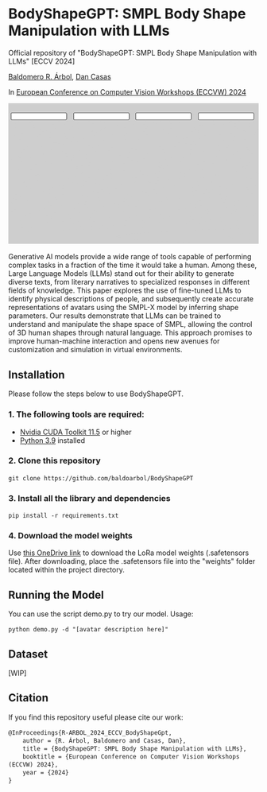 # BodyShapeGPT: SMPL Body Shape Manipulation with LLMs

Official repository of "BodyShapeGPT: SMPL Body Shape Manipulation with LLMs" [ECCV 2024]

[Baldomero R. Árbol](https://www.linkedin.com/in/baldomero-rodríguez-árbol-716132224/), [Dan Casas](https://dancasas.github.io/)

In [European Conference on Computer Vision Workshops (ECCVW) 2024](https://eccv.ecva.net)

![BodyShapeGPT Summary](./img/BodyShapeGPT_summary.gif)

Generative AI models provide a wide range of tools capable of performing complex tasks in a fraction of the time it would take a human. Among these, Large Language Models (LLMs) stand out for their ability to generate diverse texts, from literary narratives to specialized responses in different fields of knowledge. This paper explores the use of fine-tuned LLMs to identify physical descriptions of people, and subsequently create accurate representations of avatars using the SMPL-X model by inferring shape parameters. Our results demonstrate that LLMs can be trained to understand and manipulate the shape space of SMPL, allowing the control of 3D human shapes through natural language. This approach promises to improve human-machine interaction and opens new avenues for customization and simulation in virtual environments.

## Installation
Please follow the steps below to use BodyShapeGPT. 
### 1. The following tools are required:
* [Nvidia CUDA Toolkit 11.5](https://developer.nvidia.com/cuda-11-5-0-download-archive) or higher
* [Python 3.9](https://www.python.org/downloads/release/python-390/) installed

### 2. Clone this repository
```
git clone https://github.com/baldoarbol/BodyShapeGPT
```
### 3. Install all the library and dependencies
```
pip install -r requirements.txt
```
### 4. Download the model weights
Use [this OneDrive link](https://urjc-my.sharepoint.com/:u:/g/personal/baldomero_rodriguez_urjc_es/EUvZWSzuoEJAtJQB-iWWzdYBuDYj51hwOFmxQ429VeajEg?e=PpQ9QM) to download the LoRa model weights (.safetensors file). After downloading, place the .safetensors file into the "weights" folder located within the project directory.

## Running the Model
You can use the script demo.py to try our model. Usage:
```
python demo.py -d "[avatar description here]"
```

## Dataset
[WIP]

## Citation
If you find this repository useful please cite our work:

```
@InProceedings{R-ARBOL_2024_ECCV_BodyShapeGpt,
    author = {R. Árbol, Baldomero and Casas, Dan},
    title = {BodyShapeGPT: SMPL Body Shape Manipulation with LLMs},
    booktitle = {European Conference on Computer Vision Workshops (ECCVW) 2024}, 
    year = {2024}
}
```

